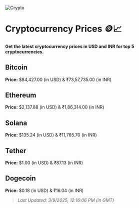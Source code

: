 
![Crypto](https://www.techguide.com.au/wp-content/uploads/2020/11/crypto3.jpeg)

# Cryptocurrency Prices 🪙📈

#### Get the latest cryptocurrency prices in USD and INR for top 5 cryptocurrencies.

## Bitcoin

**Price:** $84,427.00 (in USD) & ₹73,57,735.00 (in INR)

## Ethereum

**Price:** $2,137.88 (in USD) & ₹1,86,314.00 (in INR)

## Solana

**Price:** $135.24 (in USD) & ₹11,785.70 (in INR)

## Tether

**Price:** $1.00 (in USD) & ₹87.13 (in INR)

## Dogecoin

**Price:** $0.18 (in USD) & ₹16.04 (in INR)

> _Last Updated: 3/9/2025, 12:16:06 PM (in GMT)_
